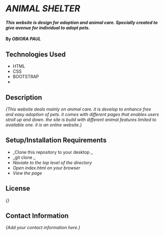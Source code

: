# _ANIMAL SHELTER_

#### _This website is design for adoption and animal care. Specially created to give avenue for individual to adopt pets._

#### By _**OBIORA PAUL**_

## Technologies Used

* HTML
* CSS
* BOOTSTRAP
* 

## Description

_{This website deals mainly on animal care. it is develop to enhance free and easy adoption of pets. it comes with different pages that enables users stroll up and down. the site is build with different animal features limited to available one. it is an online website.}_

## Setup/Installation Requirements

* _Clone this repository to your desktop _
* _git clone _
* _Naviate to the top level of the directory_
* _Open index.html on  your browser_
* _View the page_



## License

_{}_

## Contact Information

_{Add your contact information here.}_